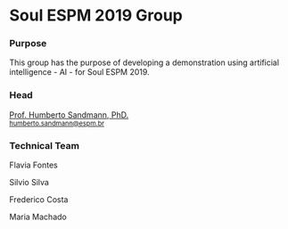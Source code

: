 # Soul ESPM 2019 Group

### Purpose

This group has the purpose of developing a demonstration using artificial intelligence - AI - for Soul ESPM 2019.

### Head

[Prof. Humberto Sandmann, PhD.](https://hsandmann.github.io/)
<br><small>[humberto.sandmann@espm.br](mailto:humberto.sandmann@espm.br)</small>

### Technical Team

Flavia Fontes

Silvio Silva

Frederico Costa

Maria Machado


